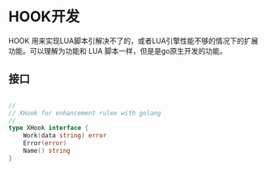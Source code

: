 # HOOK开发
HOOK 用来实现LUA脚本引解决不了的，或者LUA引擎性能不够的情况下的扩展功能。可以理解为功能和 LUA 脚本一样，但是是go原生开发的功能。
## 接口
```go

//
// XHook for enhancement rulex with golang
//
type XHook interface {
	Work(data string) error
	Error(error)
	Name() string
}

```